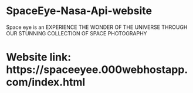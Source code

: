 # SpaceEye-Nasa-Api-website
Space eye is an EXPERIENCE THE WONDER OF THE UNIVERSE THROUGH OUR STUNNING COLLECTION OF SPACE PHOTOGRAPHY

<h1>Website link: https://spaceeyee.000webhostapp.com/index.html </h1>
